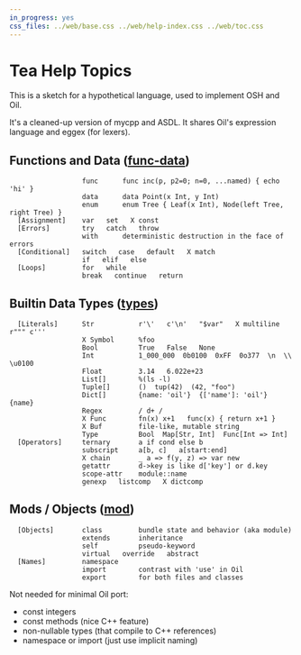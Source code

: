 ```yaml
---
in_progress: yes
css_files: ../web/base.css ../web/help-index.css ../web/toc.css
---
```


Tea Help Topics
===============

<!--
IMPORTANT: This doc is processed in TWO WAYS.  Be careful when editing.

Special rules:
- [] at start of line is a section
- X for deprecated
- three spaces separating words to be highlighted

TODO: There should be a character for "no links past here?"
- or <span></span>
- this should be turned GREEN?
-->

This is a sketch for a hypothetical language, used to implement OSH and Oil.

It's a cleaned-up version of mycpp and ASDL.  It shares Oil's expression
language and eggex (for lexers).

<div id="toc">
</div>

<h2 id="func-data">
  Functions and Data (<a class="group-link" href="tea-help.html#func-data">func-data</a>)
</h2>

```oil-help-topics
                  func      func inc(p, p2=0; n=0, ...named) { echo 'hi' }
                  data      data Point(x Int, y Int)
                  enum      enum Tree { Leaf(x Int), Node(left Tree, right Tree) }
  [Assignment]    var   set   X const   
  [Errors]        try   catch   throw
                  with      deterministic destruction in the face of errors
  [Conditional]   switch   case   default   X match
                  if   elif   else
  [Loops]         for   while
                  break   continue   return
```

<h2 id="types">
  Builtin Data Types (<a class="group-link" href="tea-help.html#types">types</a>)
</h2>

```oil-help-topics
  [Literals]      Str           r'\'   c'\n'   "$var"   X multiline r""" c'''
                  X Symbol      %foo
                  Bool          True   False   None
                  Int           1_000_000  0b0100  0xFF  0o377  \n  \\  \u0100
                  Float         3.14   6.022e+23
                  List[]        %(ls -l)
                  Tuple[]       ()  tup(42)  (42, "foo")
                  Dict[]        {name: 'oil'}  {['name']: 'oil'}  {name}
                  Regex         / d+ /
                  X Func        fn(x) x+1   func(x) { return x+1 }
                  X Buf         file-like, mutable string
                  Type          Bool  Map[Str, Int]  Func[Int => Int]
  [Operators]     ternary       a if cond else b
                  subscript     a[b, c]   a[start:end]
                  X chain       _ a => f(y, z) => var new
                  getattr       d->key is like d['key'] or d.key
                  scope-attr    module::name
                  genexp   listcomp   X dictcomp
```

<h2 id="mod">
  Mods / Objects (<a class="group-link" href="tea-help.html#mod">mod</a>)
</h2>

```oil-help-topics
  [Objects]       class         bundle state and behavior (aka module)
                  extends       inheritance
                  self          pseudo-keyword
                  virtual   override   abstract
  [Names]         namespace
                  import        contrast with 'use' in Oil
                  export        for both files and classes
```

Not needed for minimal Oil port:

- const integers
- const methods (nice C++ feature)
- non-nullable types (that compile to C++ references)
- namespace or import (just use implicit naming)
